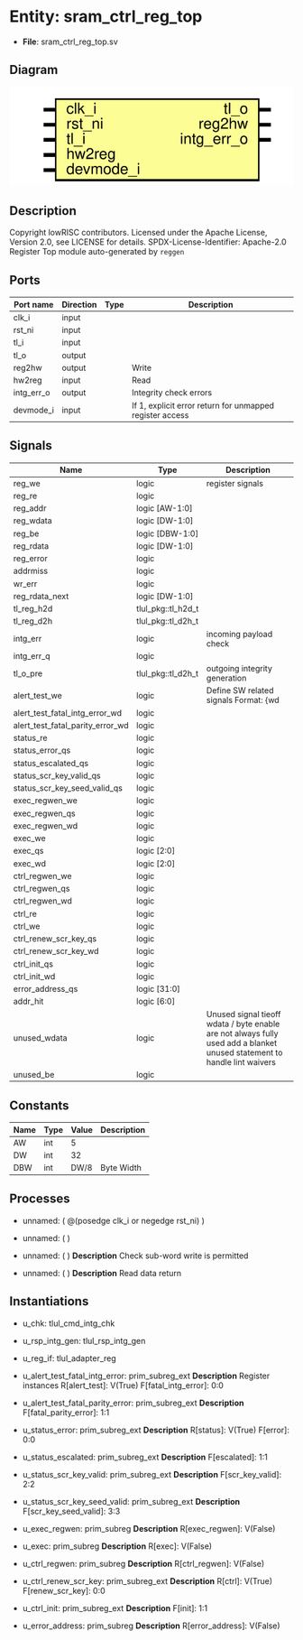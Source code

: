# Entity: sram_ctrl_reg_top

- **File**: sram_ctrl_reg_top.sv
## Diagram

![Diagram](sram_ctrl_reg_top.svg "Diagram")
## Description

Copyright lowRISC contributors.
 Licensed under the Apache License, Version 2.0, see LICENSE for details.
 SPDX-License-Identifier: Apache-2.0
 Register Top module auto-generated by `reggen`
 
## Ports

| Port name  | Direction | Type | Description                                              |
| ---------- | --------- | ---- | -------------------------------------------------------- |
| clk_i      | input     |      |                                                          |
| rst_ni     | input     |      |                                                          |
| tl_i       | input     |      |                                                          |
| tl_o       | output    |      |                                                          |
| reg2hw     | output    |      | Write                                                    |
| hw2reg     | input     |      | Read                                                     |
| intg_err_o | output    |      | Integrity check errors                                   |
| devmode_i  | input     |      | If 1, explicit error return for unmapped register access |
## Signals

| Name                             | Type               | Description                                                                                                               |
| -------------------------------- | ------------------ | ------------------------------------------------------------------------------------------------------------------------- |
| reg_we                           | logic              | register signals                                                                                                          |
| reg_re                           | logic              |                                                                                                                           |
| reg_addr                         | logic [AW-1:0]     |                                                                                                                           |
| reg_wdata                        | logic [DW-1:0]     |                                                                                                                           |
| reg_be                           | logic [DBW-1:0]    |                                                                                                                           |
| reg_rdata                        | logic [DW-1:0]     |                                                                                                                           |
| reg_error                        | logic              |                                                                                                                           |
| addrmiss                         | logic              |                                                                                                                           |
| wr_err                           | logic              |                                                                                                                           |
| reg_rdata_next                   | logic [DW-1:0]     |                                                                                                                           |
| tl_reg_h2d                       | tlul_pkg::tl_h2d_t |                                                                                                                           |
| tl_reg_d2h                       | tlul_pkg::tl_d2h_t |                                                                                                                           |
| intg_err                         | logic              | incoming payload check                                                                                                    |
| intg_err_q                       | logic              |                                                                                                                           |
| tl_o_pre                         | tlul_pkg::tl_d2h_t | outgoing integrity generation                                                                                             |
| alert_test_we                    | logic              | Define SW related signals Format: <reg>_<field>_{wd|we|qs} or <reg>_{wd|we|qs} if field == 1 or 0                         |
| alert_test_fatal_intg_error_wd   | logic              |                                                                                                                           |
| alert_test_fatal_parity_error_wd | logic              |                                                                                                                           |
| status_re                        | logic              |                                                                                                                           |
| status_error_qs                  | logic              |                                                                                                                           |
| status_escalated_qs              | logic              |                                                                                                                           |
| status_scr_key_valid_qs          | logic              |                                                                                                                           |
| status_scr_key_seed_valid_qs     | logic              |                                                                                                                           |
| exec_regwen_we                   | logic              |                                                                                                                           |
| exec_regwen_qs                   | logic              |                                                                                                                           |
| exec_regwen_wd                   | logic              |                                                                                                                           |
| exec_we                          | logic              |                                                                                                                           |
| exec_qs                          | logic [2:0]        |                                                                                                                           |
| exec_wd                          | logic [2:0]        |                                                                                                                           |
| ctrl_regwen_we                   | logic              |                                                                                                                           |
| ctrl_regwen_qs                   | logic              |                                                                                                                           |
| ctrl_regwen_wd                   | logic              |                                                                                                                           |
| ctrl_re                          | logic              |                                                                                                                           |
| ctrl_we                          | logic              |                                                                                                                           |
| ctrl_renew_scr_key_qs            | logic              |                                                                                                                           |
| ctrl_renew_scr_key_wd            | logic              |                                                                                                                           |
| ctrl_init_qs                     | logic              |                                                                                                                           |
| ctrl_init_wd                     | logic              |                                                                                                                           |
| error_address_qs                 | logic [31:0]       |                                                                                                                           |
| addr_hit                         | logic [6:0]        |                                                                                                                           |
| unused_wdata                     | logic              | Unused signal tieoff wdata / byte enable are not always fully used add a blanket unused statement to handle lint waivers  |
| unused_be                        | logic              |                                                                                                                           |
## Constants

| Name | Type | Value | Description |
| ---- | ---- | ----- | ----------- |
| AW   | int  | 5     |             |
| DW   | int  | 32    |             |
| DBW  | int  | DW/8  | Byte Width  |
## Processes
- unnamed: ( @(posedge clk_i or negedge rst_ni) )
- unnamed: (  )
- unnamed: (  )
**Description**
Check sub-word write is permitted

- unnamed: (  )
**Description**
Read data return

## Instantiations

- u_chk: tlul_cmd_intg_chk
- u_rsp_intg_gen: tlul_rsp_intg_gen
- u_reg_if: tlul_adapter_reg
- u_alert_test_fatal_intg_error: prim_subreg_ext
**Description**
Register instances
R[alert_test]: V(True)
F[fatal_intg_error]: 0:0

- u_alert_test_fatal_parity_error: prim_subreg_ext
**Description**
F[fatal_parity_error]: 1:1

- u_status_error: prim_subreg_ext
**Description**
R[status]: V(True)
F[error]: 0:0

- u_status_escalated: prim_subreg_ext
**Description**
F[escalated]: 1:1

- u_status_scr_key_valid: prim_subreg_ext
**Description**
F[scr_key_valid]: 2:2

- u_status_scr_key_seed_valid: prim_subreg_ext
**Description**
F[scr_key_seed_valid]: 3:3

- u_exec_regwen: prim_subreg
**Description**
R[exec_regwen]: V(False)

- u_exec: prim_subreg
**Description**
R[exec]: V(False)

- u_ctrl_regwen: prim_subreg
**Description**
R[ctrl_regwen]: V(False)

- u_ctrl_renew_scr_key: prim_subreg_ext
**Description**
R[ctrl]: V(True)
F[renew_scr_key]: 0:0

- u_ctrl_init: prim_subreg_ext
**Description**
F[init]: 1:1

- u_error_address: prim_subreg
**Description**
R[error_address]: V(False)

